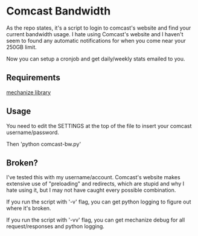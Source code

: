 Comcast Bandwidth
=================

As the repo states, it's a script to login to comcast's website and find your current bandwidth usage. I hate using Comcast's website and I haven't seem to found any automatic notifications for when you come near your 250GB limit.

Now you can setup a cronjob and get daily/weekly stats emailed to you.

Requirements
-----
[mechanize library](http://wwwsearch.sourceforge.net/mechanize/)

Usage
-----
You need to edit the SETTINGS at the top of the file to insert your comcast username/password.

Then 'python comcast-bw.py'

Broken?
-------
I've tested this with my username/account. Comcast's website makes extensive use of "preloading" and redirects, which are stupid and why I hate using it, but I may not have caught every possible combination. 

If you run the script with '-v' flag, you can get python logging to figure out where it's broken.

If you run the script with '-vv' flag, you can get mechanize debug for all request/responses and python logging.

